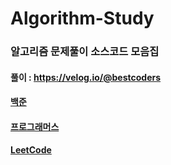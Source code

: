 # Algorithm-Study
### 알고리즘 문제풀이 소스코드 모음집
#### 풀이 : https://velog.io/@bestcoders
#### [백준](https://github.com/supin2/Algorithm-Study/tree/master/baekjoon)
#### [프로그래머스](https://github.com/supin2/Algorithm-Study/tree/master/programmers)
#### [LeetCode](https://github.com/supin2/Algorithm-Study/tree/master/leetcode/Easy)
